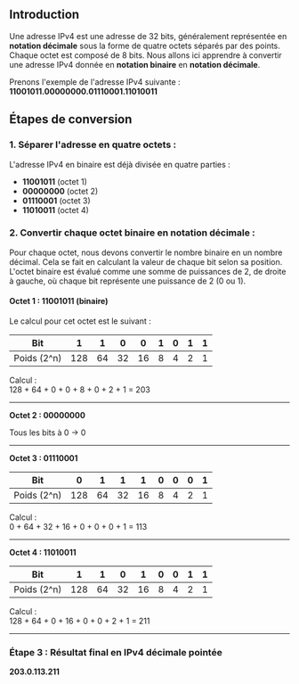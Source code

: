 
## Introduction

Une adresse IPv4 est une adresse de 32 bits, généralement représentée en **notation décimale** sous la forme de quatre octets séparés par des points. Chaque octet est composé de 8 bits. Nous allons ici apprendre à convertir une adresse IPv4 donnée en **notation binaire** en **notation décimale**.

Prenons l'exemple de l'adresse IPv4 suivante :  
**11001011.00000000.01110001.11010011**

## Étapes de conversion

### 1. Séparer l'adresse en quatre octets :

L'adresse IPv4 en binaire est déjà divisée en quatre parties :

- **11001011** (octet 1)
- **00000000** (octet 2)
- **01110001** (octet 3)
- **11010011** (octet 4)

### 2. Convertir chaque octet binaire en notation décimale :

Pour chaque octet, nous devons convertir le nombre binaire en un nombre décimal. Cela se fait en calculant la valeur de chaque bit selon sa position. L'octet binaire est évalué comme une somme de puissances de 2, de droite à gauche, où chaque bit représente une puissance de 2 (0 ou 1).

#### Octet 1 : **11001011 (binaire)**

Le calcul pour cet octet est le suivant :

| Bit         | 1   | 1   | 0   | 0   | 1   | 0   | 1   | 1   |
| ----------- | --- | --- | --- | --- | --- | --- | --- | --- |
| Poids (2^n) | 128 | 64  | 32  | 16  | 8   | 4   | 2   | 1   |
Calcul :  
128 + 64 + 0 + 0 + 8 + 0 + 2 + 1 = 203

---

**Octet 2 : 00000000**

Tous les bits à 0 → 0

---

**Octet 3 : 01110001**

|Bit|0|1|1|1|0|0|0|1|
|---|---|---|---|---|---|---|---|---|
|Poids (2^n)|128|64|32|16|8|4|2|1|

Calcul :  
0 + 64 + 32 + 16 + 0 + 0 + 0 + 1 = 113

---

**Octet 4 : 11010011**

|Bit|1|1|0|1|0|0|1|1|
|---|---|---|---|---|---|---|---|---|
|Poids (2^n)|128|64|32|16|8|4|2|1|

Calcul :  
128 + 64 + 0 + 16 + 0 + 0 + 2 + 1 = 211

---

### Étape 3 : Résultat final en IPv4 décimale pointée

**203.0.113.211**